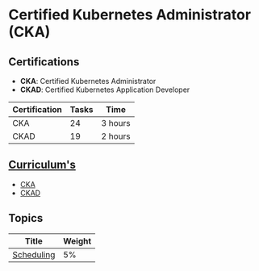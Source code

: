 # Certified Kubernetes Administrator (CKA)

## Certifications

* **CKA**: Certified Kubernetes Administrator
* **CKAD**: Certified Kubernetes Application Developer


| Certification | Tasks | 	Time   |
|---------------|-------|----------|
|	CKA 	    | 	24  |  3 hours |
|   CKAD	    |   19	|  2 hours |

## [Curriculum's](https://github.com/cncf/curriculum)

* [CKA](https://github.com/cncf/curriculum/blob/master/CKA_Curriculum_V1.18.pdf)
* [CKAD](https://github.com/cncf/curriculum/blob/master/CKAD_Curriculum_V1.18.pdf)

## Topics

| Title 								| Weight|
|---------------------------------------|-------|
| [Scheduling](topics/scheduling.md) 	|  5%   |
